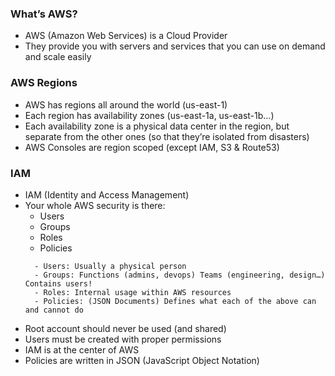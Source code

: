 ### What’s AWS?
- AWS (Amazon Web Services) is a Cloud Provider
- They provide you with servers and services that you can use on demand and scale easily

### AWS Regions
- AWS has regions all around the world
(us-east-1)
- Each region has availability zones (us-east-1a, us-east-1b…)
- Each availability zone is a physical data center in the region, 
but separate from the other ones (so that they’re isolated
from disasters)
- AWS Consoles are region scoped
(except IAM, S3 & Route53)

### IAM
- IAM (Identity and Access Management)
- Your whole AWS security is there: 
  - Users
  - Groups
  - Roles
  - Policies
  ```
    - Users: Usually a physical person
    - Groups: Functions (admins, devops) Teams (engineering, design…) Contains users!
    - Roles: Internal usage within AWS resources
    - Policies: (JSON Documents) Defines what each of the above can and cannot do
  ```
- Root account should never be used (and shared)
- Users must be created with proper permissions
- IAM is at the center of AWS
- Policies are written in JSON (JavaScript Object Notation)

